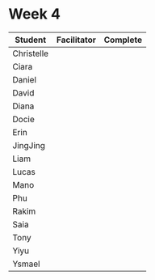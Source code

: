 # Week 4

| Student | Facilitator | Complete |
| ------- | :---------: | :------: |
| Christelle |           |       ️   |
| Ciara |                |          |
| Daniel |                 |  ️        |
| David |              |          |
| Diana |               |      ️    |
| Docie |                |         |
| Erin |               |        |
| JingJing |                |      |
| Liam |                |    |
| Lucas |                |      |
| Mano |                |       |
| Phu |                |     |
| Rakim |                 |       |
| Saia |                |      |
| Tony |                |       |
| Yiyu |                |     |
| Ysmael |                |     |
